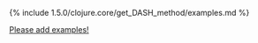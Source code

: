 {% include 1.5.0/clojure.core/get_DASH_method/examples.md %}

[Please add examples!](https://github.com/arrdem/grimoire/edit/master/_includes/1.6.0/clojure.core/get_DASH_method/examples.md)
